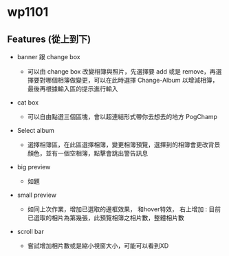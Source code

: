 # wp1101

## Features (從上到下)

- banner 跟 change box
  - 可以由 change box 改變相簿與照片，先選擇要 add 或是 remove，再選擇要對哪個相簿做變更，可以在此時選擇 Change-Album 以增減相簿，最後再根據輸入區的提示進行輸入

- cat box
  - 可以自由點選三個區塊，會以超連結形式帶你去想去的地方 PogChamp

- Select album
  - 選擇相簿區，在此區選擇相簿，變更相簿預覽，選擇到的相簿會更改背景顏色，並有一個空相簿，點擊會跳出警告訊息

- big preview
  - 如題

- small preview
  - 如同上次作業，增加已選取的邊框效果， 和hover特效， 右上增加 : 目前已選取的相片為第幾張，此預覽相簿之相片數，整體相片數

- scroll bar
  - 嘗試增加相片數或是縮小視窗大小，可能可以看到XD
